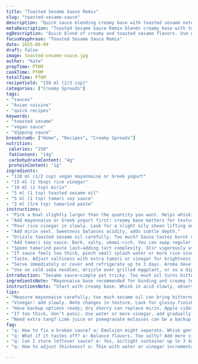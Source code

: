 ```yaml
---
title: "Toasted Sesame Sauce Remix"
slug: "toasted-sesame-sauce"
description: "Quick sauce blending creamy base with toasted sesame notes, brightened by rice vinegar, with a subtle umami twist from tamari and tamarind paste. Balanced acidity and nuttiness. Slightly thicker texture—good for drizzling or dipping. Takes about 6 minutes start to finish. Adaptable: works with vegan mayo or yogurt, not just classic mayo. Use toasted white or black sesame oil sparingly—too much overwhelms. Easy to tweak salt level depending on soy alternative. Great on cold noodles, grilled veggies or as sandwich spread."
metaDescription: "Toasted Sesame Sauce Remix blends creamy base with toasted sesame and umami. Ideal for noodles, veggies, or sandwiches. Quick and adaptable."
ogDescription: "Quick blend of creamy and toasted sesame flavors. Use on noodles, grilled veggies, or as a dip. Only 6 minutes to make."
focusKeyphrase: "Toasted Sesame Sauce Remix"
date: 2025-08-09
draft: false
image: toasted-sesame-sauce.jpg
author: "Kate"
prepTime: PT6M
cookTime: PT0M
totalTime: PT6M
recipeYield: "150 ml (2/3 cup)"
categories: ["Creamy Spreads"]
tags:
- "sauces"
- "Asian cuisine"
- "quick recipes"
keywords:
- "toasted sesame"
- "vegan sauce"
- "dipping sauce"
breadcrumb: ["Home", "Recipes", "Creamy Spreads"]
nutrition: 
 calories: "150"
 fatContent: "14g"
 carbohydrateContent: "4g"
 proteinContent: "1g"
ingredients:
- "110 ml (1/2 cup) vegan mayonnaise or Greek yogurt"
- "15 ml (1 tbsp) rice vinegar"
- "10 ml (2 tsp) mirin"
- "5 ml (1 tsp) toasted sesame oil"
- "5 ml (1 tsp) tamari soy sauce"
- "3 ml (3/4 tsp) tamarind paste"
instructions:
- "Pick a bowl slightly larger than the quantity you want. Helps whisking without splatter."
- "Add mayonnaise or Greek yogurt first: creamy base matters for texture—too runny changes consistency drastically."
- "Pour rice vinegar in slowly. Look for a slight oily sheen lifting on surface—acid hitting fats."
- "Add mirin next. Sweetness balances acidity, adds subtle depth."
- "Drizzle toasted sesame oil carefully. Too much? Sauce tastes burnt or bitter; little is enough to coat flavor."
- "Add tamari soy sauce. Dark, salty, umami-rich. You can swap regular soy but decrease salt elsewhere if needed."
- "Spoon tamarind paste last—adding tart complexity. Stir vigorously using a small whisk or fork. Look for homogenous, slightly glossy texture."
- "If sauce feels too thick, pinch small splash water or more rice vinegar until preferred pour consistency."
- "Taste. Adjust saltiness with extra tamari or vinegar for brightness. Remember: sauce thickens further chilling."
- "Serve immediately or cover and refrigerate up to 3 days. Aroma develops deeper over time but keep oil from settling."
- "Use on cold soba noodles, drizzle over grilled eggplant, or as a dip for fresh crunchy veggies."
introduction: "Sesame sauce—simple yet tricky. Too much oil turns bitter; not enough, it’s flat. Mayonnaise or yogurt anchors the texture, holding everything together. Acid brightens, lifts the fat, stops it from going heavy. Tamarind paste gives a subtle fruity tartness; you won’t find this in a basic sesame mayo blend but it cuts richness beautifully. With fast prep—whisk and done in minutes. No cooking needed, just measured mixing. In a rush? Use store-bought mayo but beware of extra sugar throwing off balance. Toasted sesame oil: it’s gold, use as a flavor accent. Overdo and bitterness screams. Mirin softens, rounds acidity with subtle sweetness instead of sugar loads. Tweak vinegar to taste—faster ripened or mellow depending on brand. Watch for separation after refrigeration—whisk to restore emulsion. A sauce you can riff on, substitute, and keep handy."
ingredientsNote: "Mayonnaise base recommended for binding and creamy texture. Vegan mayo or Greek yogurt acceptable—Greek yogurt makes it tangier, less fatty, but thinner. Rice vinegar preferred for mild acidity without sharpness. Apple cider works but flavor shifts. Mirin: Japanese sweet rice wine—balances acidity. No mirin? Substitute with dry sherry with less sugar or a teaspoon honey plus a splash water. Toasted sesame oil: potent, small amounts essential. Fresh toasted oil far superior to old, rancid oil—smell before use. Soy sauce: tamari preferred gluten-free option, deeper flavor, less sharp. Regular soy sauce fine if gluten not a concern, reduce quantity slightly to manage salt. Tamarind paste adds a unique sour layer. No paste? Squeeze lime juice (less viscous so add carefully) or pomegranate molasses for complexity. Adjust consistency with water or extra vinegar—goal is pourable, not watery."
instructionsNote: "Start with creamy base. Whisk in acid slowly, observing texture changes. The slight separation or oil sheen indicates when you’ve activated flavor layers. Add sweetener next to round off sharp edges of vinegar. Sesame oil last to control bitterness. Tamarind paste last for best incorporation without clumps. Whisk vigorously to blend, creating a shiny, smooth emulsion. If sauce tastes too thick or clumpy, thin with minute amounts of water or additional vinegar, mixing carefully. Avoid overwhisking which can thin sauce too much or break emulsion. Refrigerate if not used immediately—will thicken and flavor will intensify. Always stir before serving; oil may separate on top. Use immediately after mixing for freshest aroma and bright flavors. Perfect cold; heat ruins sesame oil fragrance. Practical tip: measure accurately—not eyeball oil; bitterness sneaks in fast if overpoured. Also, avoid metal utensils affecting tamarind flavor—wooden or plastic preferred."
tips:
- "Measure mayonnaise carefully; too much sesame oil can bring bitterness. Follow steps in order, adds texture. Watch for oily sheen."
- "Vinegar: add slowly. Note changes in texture. Look for glossy finish—it’s key. Balance acidity with sweetness from mirin."
- "Have backup options ready; dry sherry can replace mirin. Apple cider vinegar can work but test flavor carefully. Adjust salt levels."
- "If too thick, don’t panic. Use water or more vinegar, add gradually. Each ingredient’s quality matters—old sesame oil? Toss it."
- "Need extra tang? Lime juice or pomegranate molasses can be a backup for tamarind. Small amounts, too much overwhelms flavors."
faq:
- "q: How to fix a broken sauce? a: Emulsion might separate. Whisk gently. Not too fast. Try adding a drop of water slowly. Reset texture."
- "q: What if it tastes off? a: Balance flavors. Too salty? Add more vinegar. Sweetness? Adjust with mirin. Always taste as you go."
- "q: Can I store leftover sauce? a: Yes, airtight container up to 3 days. Aroma develops but keep an eye on separation. Stir before using."
- "q: How to adjust thickness? a: Thin with water or vinegar incrementally. Aim for pourable but not watery. Creamy base crucial."

---
```

